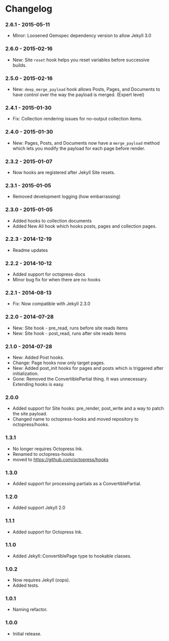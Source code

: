 # Changelog

### 2.6.1 - 2015-05-11
- Minor: Loosened Gemspec dependency version to allow Jekyll 3.0

### 2.6.0 - 2015-02-16
- New: Site `reset` hook helps you reset variables before successive builds.

### 2.5.0 - 2015-02-16
- New: `deep_merge_payload` hook allows Posts, Pages, and Documents to have control over the way the payload is merged. (Expert level) 

### 2.4.1 - 2015-01-30
- Fix: Collection rendering issues for no-output collection items.

### 2.4.0 - 2015-01-30
- New: Pages, Posts, and Documents now have a `merge_payload` method which lets you modify the payload for each page before render.

### 2.3.2 - 2015-01-07
- Now hooks are registered after Jekyll Site resets.

### 2.3.1 - 2015-01-05
- Removed development logging (how embarrassing)

### 2.3.0 - 2015-01-05
- Added hooks to collection documents
- Added New All hook which hooks posts, pages and collection pages.

### 2.2.3 - 2014-12-19
- Readme updates

### 2.2.2 - 2014-10-12
- Added support for octopress-docs
- Minor bug fix for when there are no hooks

### 2.2.1 - 2014-08-13
- Fix: Now compatible with Jekyll 2.3.0

### 2.2.0 - 2014-07-28
- New: Site hook - pre_read, runs before site reads items
- New: Site hook - post_read, runs after site reads items

### 2.1.0 - 2014-07-28
- New: Added Post hooks.
- Change: Page hooks now only target pages.
- New: Added post_init hooks for pages and posts which is triggered after initialization.
- Gone: Removed the ConvertiblePartial thing. It was unnecessary. Extending hooks is easy.

### 2.0.0
- Added support for Site hooks: pre_render, post_write and a way to patch the site payload.
- Changed name to octopress-hooks and moved repository to octopress/hooks.

### 1.3.1
- No longer requires Octopress Ink.
- Renamed to octopress-hooks
- moved to https://github.com/octopress/hooks

### 1.3.0
- Added support for processing partials as a ConvertiblePartial.

### 1.2.0
- Added support Jekyll 2.0

### 1.1.1
- Added support for Octopress Ink.

### 1.1.0
- Added Jekyll::ConvertiblePage type to hookable classes.

### 1.0.2
- Now requires Jekyll (oops).
- Added tests.

### 1.0.1
- Naming refactor.

### 1.0.0
- Initial release.
